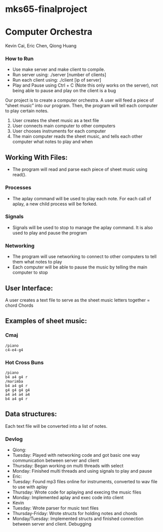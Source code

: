 # mks65-finalproject
# Computer Orchestra

Kevin Cai, Eric Chen, Qiong Huang

### How to Run
- Use make server and make client to compile.
- Run server using:
./server [number of clients]
- Run each client using:
./client [ip of server]
- Play and Pause using Ctrl + C (Note this only works on the server), not being able to pause and play on the client is a bug

Our project is to create a computer orchestra. A user will feed a piece of “sheet music” into our program. Then, the program will tell each computer to play certain notes. 

1. User creates the sheet music as a text file
2. User connects main computer to other computers
3. User chooses instruments for each computer
4. The main computer reads the sheet music, and tells each other computer what notes to play and when 

## Working With Files:
- The program will read and parse each piece of sheet music using read().  
### Processes
- The aplay command will be used to play each note. For each call of aplay, a new child process will be forked. 
### Signals
- Signals will be used to stop to manage the aplay command. It is also used to play and pause the program
### Networking
- The program will use networking to connect to other computers to tell them what notes to play
- Each computer will be able to pause the music by telling the main computer to stop

## User Interface:
A user creates a text file to serve as the sheet music
letters together = chord
Chords

## Examples of sheet music: 
### Cmaj
```
/piano
c4-e4-g4
```

### Hot Cross Buns
```
/piano
b4 a4 g4 r
/marimba
b4 a4 g4 r
g4 g4 g4 g4 
a4 a4 a4 a4
b4 a4 g4 r
```

## Data structures:
Each text file will be converted into a list of notes. 

### Devlog
* Qiong:
 * Tuesday: Played with networking code and got basic one way communication between server and client
 * Thursday: Began working on multi threads with select
 * Monday: Finished multi threads and using signals to play and pause
* Eric:
 * Tuesday: Found mp3 files online for instruments, converted to wav file to use with aplay
 * Thursday: Wrote code for aplaying and execing the music files 
 * Monday: Implemented aplay and exec code into client
* Kevin
 * Tuesday: Wrote parser for music text files
 * Thursday-Friday: Wrote structs for holding notes and chords 
 * Monday/Tuesday: Implemented structs and finished connection between server and client. Debugging

